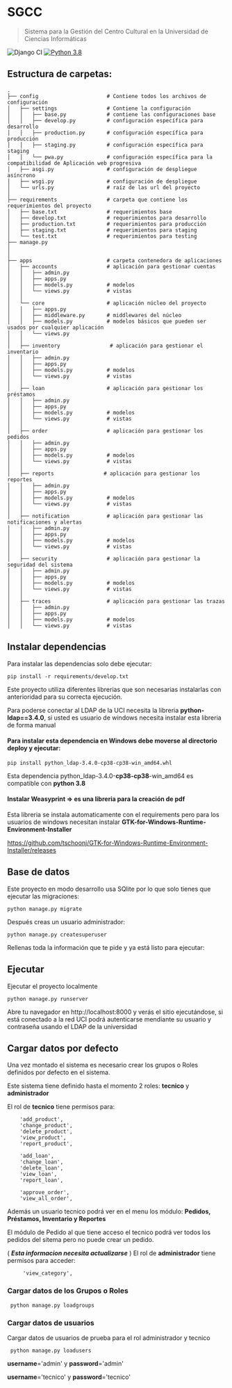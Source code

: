 # SGCC
> Sistema para la Gestión del Centro Cultural en la Universidad de Ciencias Informáticas

![Django CI](https://github.com/JustShip/justshipto_core/actions/workflows/django.yml/badge.svg)
[![Python 3.8](https://img.shields.io/badge/python-3.8-blue.svg)](https://www.python.org/downloads/release/python-380/)

## Estructura de carpetas:

    .
    ├── config                      # Contiene todos los archivos de configuración
    │   ├── settings                # Contiene la configuración
    │   │   ├── base.py             # contiene las configuraciones base
    │   │   ├── develop.py          # configuración específica para desarrollo
    │   │   ├── production.py       # configuración específica para producción
    │   │   ├── staging.py          # configuración específica para staging
    │   │   └── pwa.py              # configuración específica para la compatibilidad de Aplicación web progresiva
    │   ├── asgi.py                 # configuración de despliegue asíncrono
    │   ├── wsgi.py                 # configuración de despliegue
    │   └── urls.py                 # raíz de las url del proyecto
    │ 
    ├── requirements                # carpeta que contiene los requerimientos del proyecto
    │   ├── base.txt                # requerimientos base
    │   ├── develop.txt             # requerimientos para desarrollo
    │   ├── production.txt          # requerimientos para producción
    │   ├── staging.txt             # requerimientos para staging
    │   └── test.txt                # requerimientos para testing
    ├── manage.py    
    │ 
    │ 
    ├── apps                        # carpeta contenedora de aplicaciones
    │   ├── accounts                # aplicación para gestionar cuentas
    │   │   ├── admin.py
    │   │   ├── apps.py
    │   │   ├── models.py           # modelos
    │   │   └── views.py            # vistas
    │   │
    │   └── core                    # aplicación núcleo del proyecto
    │   │   ├── apps.py             
    │   │   ├── middleware.py       # middlewares del núcleo
    │   │   ├── models.py           # modelos básicos que pueden ser usados por cualquier aplicación
    │   │   └── views.py
    │   │
    │   ├── inventory                # aplicación para gestionar el inventario
    │   │   ├── admin.py
    │   │   ├── apps.py
    │   │   ├── models.py           # modelos
    │   │   └── views.py            # vistas
    │   │
    │   ├── loan                    # aplicación para gestionar los préstamos
    │   │   ├── admin.py
    │   │   ├── apps.py
    │   │   ├── models.py           # modelos
    │   │   └── views.py            # vistas
    │   │
    │   ├── order                   # aplicación para gestionar los pedidos
    │   │   ├── admin.py
    │   │   ├── apps.py
    │   │   ├── models.py           # modelos
    │   │   └── views.py            # vistas
    │   │
    │   ├── reports                # aplicación para gestionar los reportes
    │   │   ├── admin.py
    │   │   ├── apps.py
    │   │   ├── models.py           # modelos
    │   │   └── views.py            # vistas
    │   │
    │   ├── notification            # aplicación para gestionar las notificaciones y alertas
    │   │   ├── admin.py
    │   │   ├── apps.py
    │   │   ├── models.py           # modelos
    │   │   └── views.py            # vistas
    │   │
    │   ├── security                # aplicación para gestionar la seguridad del sistema
    │   │   ├── admin.py
    │   │   ├── apps.py
    │   │   ├── models.py           # modelos
    │   │   └── views.py            # vistas
    │   │
    │   ├── traces                  # aplicación para gestionar las trazas
    │   │   ├── admin.py
    │   │   ├── apps.py
    │   │   ├── models.py           # modelos
    │   │   └── views.py            # vistas




## Instalar dependencias
Para instalar las dependencias solo debe ejecutar:

    pip install -r requirements/develop.txt

Este proyecto utiliza diferentes librerias que son necesarias instalarlas con anterioridad para su correcta ejecución.

Para poderse conectar al LDAP de la UCI necesita la libreria   **python-ldap==3.4.0**, si usted es usuario de windows necesita instalar esta libreria de forma manual
#### Para instalar esta dependencia en Windows debe moverse al directorio deploy y ejecutar:

    pip install python_ldap-3.4.0-cp38-cp38-win_amd64.whl
Esta dependencia python_ldap-3.4.0-**cp38-cp38**-win_amd64 es compatible con **python 3.8**



#### Instalar Weasyprint => es una libreria para la creación de pdf

Esta libreria se instala automaticamente con el requirements pero para los usuarios de windows necesitan instalar **GTK-for-Windows-Runtime-Environment-Installer**

https://github.com/tschoonj/GTK-for-Windows-Runtime-Environment-Installer/releases


## Base de datos
Este proyecto en modo desarrollo usa SQlite por lo que solo tienes que ejecutar las migraciones:

`python manage.py migrate`

Después creas un usuario administrador:

`python manage.py createsuperuser`

Rellenas toda la información que te pide y ya está listo para ejecutar:
## Ejecutar
Ejecutar el proyecto localmente

    python manage.py runserver

Abre tu navegador en http://localhost:8000 y verás el sitio ejecutándose, si está conectado a
la red UCI podrá autenticarse mendiante su usuario y contraseña usando el LDAP de la universidad 

## Cargar datos por defecto 

Una vez montado el sistema es necesario crear los grupos o Roles definidos por defecto 
en el sistema.

Este sistema tiene definido hasta el momento 2 roles: **tecnico** y **administrador**


El rol de **tecnico** tiene permisos para:
        
        'add_product',
        'change_product',
        'delete_product',
        'view_product',
        'report_product',

        'add_loan',
        'change_loan',
        'delete_loan',
        'view_loan',
        'report_loan',

        'approve_order',
        'view_all_order',
Además un usuario tecnico podrá ver en el menu los módulo: **Pedidos, Préstamos, Inventario y Reportes**

El módulo de Pedido al que tiene acceso el tecnico podrá ver todos los pedidos del sitema
pero no puede crear un pedido. 


( _**Esta informacion necesita actualizarse**_ ) El rol de **administrador** tiene permisos para acceder:

         'view_category',
### Cargar datos de los Grupos o Roles

` python manage.py loadgroups`

### Cargar datos de usuarios 

Cargar datos de usuarios de prueba para el rol administrador y tecnico 

` python manage.py loadusers`

**username**='admin' y **password**='admin'

**username**='tecnico' y **password**='tecnico'
